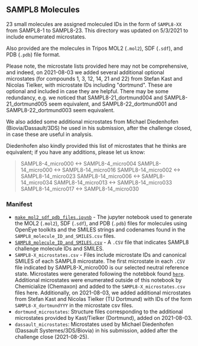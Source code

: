 ## SAMPL8 Molecules

23 small molecules are assigned moleculed IDs in the form of `SAMPL8-XX` from SAMPL8-1 to SAMPL8-23. This directory was updated on 5/3/2021 to include enumerated microstates.

Also provided are the molecules in Tripos MOL2 (`.mol2`), SDF (`.sdf`), and PDB (`.pdb`) file format.

Please note, the microstate lists provided here may not be comprehensive, and indeed, on 2021-08-03 we added several additional optional microstates (for compounds 1, 3, 12, 14, 21 and 22) from Stefan Kast and Nicolas Tielker, with microstate IDs including "dortmund". These are optional and included in case they are helpful. There may be some redundancy, e.g. we noticed that SAMPL8-21_dortmund004 and SAMPL8-21_dortmund005 seem equivalent, and SAMPL8-22_dortmund001 and SAMPL8-22_dortmund003 seem equivalent.

We also added some additional microstates from Michael Diedenhofen (Biovia/Dassault/3DS) he used in his submission, after the challenge closed, in case these are useful in analysis.

Diedenhofen also kindly provided this list of microstates that he thinks are equivalent; if you have any additions, please let us know:
> SAMPL8-4_micro000 <-> SAMPL8-4_micro004
> SAMPL8-14_micro000 <-> SAMPL8-14_micro016
> SAMPL8-14_micro002 <-> SAMPL8-14_micro023
> SAMPL8-14_micro006 <-> SAMPL8-14_micro034
> SAMPL8-14_micro013 <-> SAMPL8-14_micro033
> SAMPL8-14_micro017 <-> SAMPL8-14_micro030

### Manifest
- [`make_mol2_sdf_pdb_files.ipynb`](make_mol2_sdf_pdb_files.ipynb) - The jupyter notebook used to generate the MOL2 (`.mol2`), SDF (`.sdf`), and PDB (`.pdb`) files for molecules using OpenEye toolkits and the SMILES strings and codenames found in the `SAMPL8_molecule_ID_and_SMILES.csv` files.
- [`SAMPL8_molecule_ID_and_SMILES.csv`](SAMPL8_molecule_ID_and_SMILES.csv) - A `.CSV` file that indicates SAMPL8 challenge molecule IDs and SMILES.
- `SAMPL8-X_microstates.csv` - Files include microstate IDs and canonical SMILES of each SAMPL8 microstate. The first microstate in each `.CSV` file indicated by SAMPL8-X_micro000 is our selected neutral reference state. Microstates were generated following the notebbok found [`here`](https://github.com/samplchallenges/SAMPL7/blob/master/physical_property/pKa/microstates/get_states.ipynb). Additional microstates were enumerated outside of this notebook by Chemicialize (Chemaxon) and added to the `SAMPL8-X_microstates.csv` files here. Additionally, on 2021-08-03, we added additional microstates from Stefan Kast and Nicolas Tielker (TU Dortmund) with IDs of the form `SAMPL8-X_dortmundYYY` in the microstate csv files.
- `dortmund_microstates`: Structure files corresponding to the additional microstates provided by Kast/Tielker (Dortmund), added on 2021-08-03.
- `dassault_microstates`: Microstates used by Michael Diedenhofen (Dassault Systemes/3DS/Biovia) in his submission, added after the challenge close (2021-08-25).

